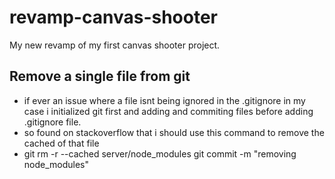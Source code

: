 # revamp-canvas-shooter

My new revamp of my first canvas shooter project.

## Remove a single file from git

- if ever an issue where a file isnt being ignored in the .gitignore in my case i initialized git first and adding and commiting files before adding .gitignore file.
- so found on stackoverflow that i should use this command to remove the cached of that file
- git rm -r --cached server/node_modules
  git commit -m "removing node_modules"
